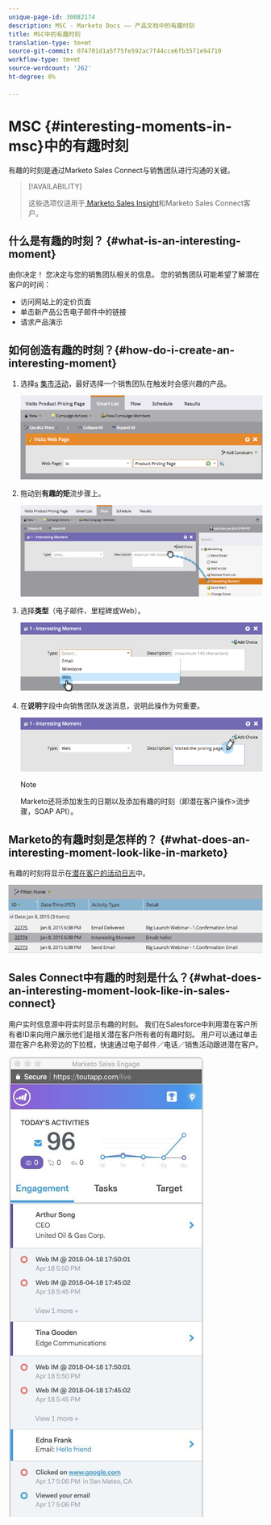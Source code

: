 ```yaml
---
unique-page-id: 30082174
description: MSC - Marketo Docs —— 产品文档中的有趣时刻
title: MSC中的有趣时刻
translation-type: tm+mt
source-git-commit: 074701d1a5f75fe592ac7f44cce6fb3571e94710
workflow-type: tm+mt
source-wordcount: '262'
ht-degree: 0%

---
```



# MSC {#interesting-moments-in-msc}中的有趣时刻

有趣的时刻是通过Marketo Sales Connect与销售团队进行沟通的关键。

>[!AVAILABILITY]
>
>
>这些选项仅适用于[ Marketo Sales Insight](http://docs.marketo.com/x/2Akt)和Marketo Sales Connect客户。

## 什么是有趣的时刻？ {#what-is-an-interesting-moment}

由你决定！ 您决定与您的销售团队相关的信息。 您的销售团队可能希望了解潜在客户的时间：

* 访问网站上的定价页面
* 单击新产品公告电子邮件中的链接
* 请求产品演示

## 如何创造有趣的时刻？{#how-do-i-create-an-interesting-moment}

1. 选择[s](../../../product-docs/core-marketo-concepts/smart-campaigns/understanding-smart-campaigns.md) [集市活动](http://docs.marketo.com/display/docs/smart+campaigns)，最好选择一个销售团队在触发时会感兴趣的产品。

   ![](assets/image2015-1-8-18-3a8-3a54.png)

1. 拖动到&#x200B;**有趣的矩**&#x200B;流步骤上。

   ![](assets/image2015-1-8-18-3a15-3a20.png)

1. 选择&#x200B;**类型**（电子邮件、里程碑或Web）。

   ![](assets/image2015-1-8-18-3a17-3a16.png)

1. 在&#x200B;**说明**&#x200B;字段中向销售团队发送消息，说明此操作为何重要。

   ![](assets/image2015-1-8-18-3a18-3a23.png)

   >[!NOTE]
   >
   >Marketo还将添加发生的日期以及添加有趣的时刻（即潜在客户操作>流步骤，SOAP API）。

## Marketo的有趣时刻是怎样的？ {#what-does-an-interesting-moment-look-like-in-marketo}

有趣的时刻将显示在[潜在客户的活动日志](../../../product-docs/core-marketo-concepts/smart-lists-and-static-lists/managing-people-in-smart-lists/using-the-person-detail-page.md)中。

![](assets/image2015-1-14-18-3a45-3a58.png)

## Sales Connect中有趣的时刻是什么？{#what-does-an-interesting-moment-look-like-in-sales-connect}

用户实时信息源中将实时显示有趣的时刻。 我们在Salesforce中利用潜在客户所有者ID来向用户展示他们是相关潜在客户所有者的有趣时刻。 用户可以通过单击潜在客户名称旁边的下拉框，快速通过电子邮件／电话／销售活动跟进潜在客户。

![](assets/engagement.jpg)

